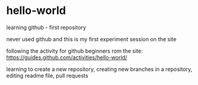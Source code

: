 # hello-world
learning github - first repository

never used github and this is my first experiment session on the site

following the activity for github beginners rom the site:
https://guides.github.com/activities/hello-world/

learning to create a new repository, creating new branches in a repository, editing readme file, pull requests
